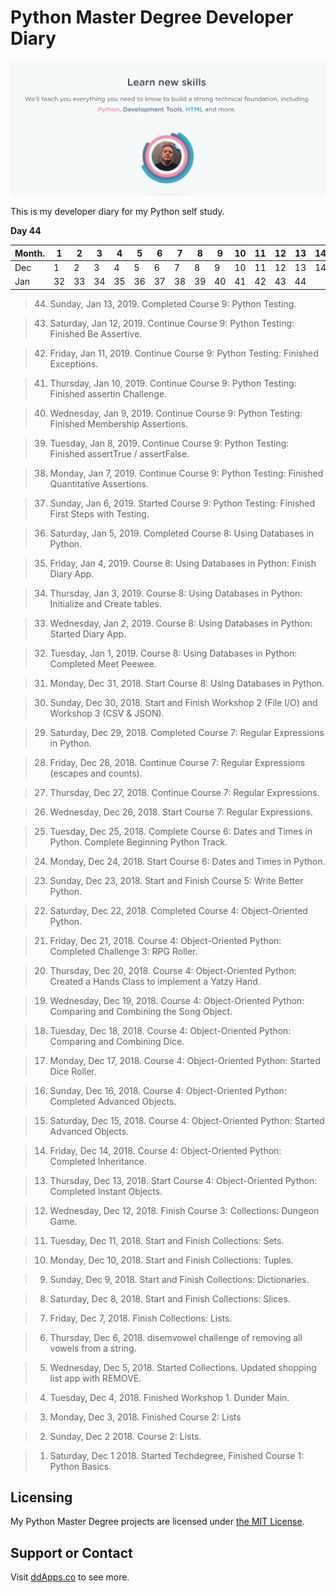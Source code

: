 # Python Master Degree Developer Diary

![](art/python.png?raw=true)

This is my developer diary for my Python self study. 

**Day 44**

Month. | 1 | 2 | 3 | 4 | 5 | 6 | 7 | 8 | 9 | 10 | 11 | 12 | 13 |14 | 15 | 16 | 17 | 18 | 19 | 20 | 21 | 22 | 23 | 24 | 25 | 26 | 27 | 28 | 29 | 30 | 31  
| - | - | - | - | - | - | - | - | - | - | - | - | - | - | - | - | - | - | - | - | - | - | - | - | - | - | - | - | - | - | - | -
| Dec | 1 | 2 | 3 | 4 | 5 | 6 | 7 | 8 | 9 | 10 | 11 | 12 | 13 | 14 | 15 | 16 | 17 | 18 | 19 | 20 | 21 | 22 | 23 | 24 | 25 | 26 | 27 | 28 | 29 | 30 | 31
| Jan | 32 | 33 | 34 | 35 | 36 | 37 | 38 | 39 | 40 | 41 | 42 | 43 | 44

> 44. Sunday, Jan 13, 2019. Completed Course 9: Python Testing.

> 43. Saturday, Jan 12, 2019. Continue Course 9: Python Testing: Finished Be Assertive.

> 42. Friday, Jan 11, 2019. Continue Course 9: Python Testing: Finished Exceptions.

> 41. Thursday, Jan 10, 2019. Continue Course 9: Python Testing: Finished assertin Challenge.

> 40. Wednesday, Jan 9, 2019. Continue Course 9: Python Testing: Finished Membership Assertions.

> 39. Tuesday, Jan 8, 2019. Continue Course 9: Python Testing: Finished assertTrue / assertFalse.

> 38. Monday, Jan 7, 2019. Continue Course 9: Python Testing: Finished Quantitative Assertions.

> 37. Sunday, Jan 6, 2019. Started Course 9: Python Testing: Finished First Steps with Testing.

> 36. Saturday, Jan 5, 2019. Completed Course 8: Using Databases in Python.

> 35. Friday, Jan 4, 2019. Course 8: Using Databases in Python: Finish Diary App.

> 34. Thursday, Jan 3, 2019. Course 8: Using Databases in Python: Initialize and Create tables.

> 33. Wednesday, Jan 2, 2019. Course 8: Using Databases in Python: Started Diary App.

> 32. Tuesday, Jan 1, 2019. Course 8: Using Databases in Python: Completed Meet Peewee.

> 31. Monday, Dec 31, 2018. Start Course 8: Using Databases in Python.

> 30. Sunday, Dec 30, 2018. Start and Finish Workshop 2 (File I/O) and Workshop 3 (CSV & JSON).

> 29. Saturday, Dec 29, 2018. Completed Course 7: Regular Expressions in Python.

> 28. Friday, Dec 28, 2018. Continue Course 7: Regular Expressions (escapes and counts).

> 27. Thursday, Dec 27, 2018. Continue Course 7: Regular Expressions.

> 26. Wednesday, Dec 26, 2018. Start Course 7: Regular Expressions.

> 25. Tuesday, Dec 25, 2018. Complete Course 6: Dates and Times in Python. Complete Beginning Python Track.

> 24. Monday, Dec 24, 2018. Start Course 6: Dates and Times in Python.

> 23. Sunday, Dec 23, 2018. Start and Finish Course 5: Write Better Python.

> 22. Saturday, Dec 22, 2018. Completed Course 4: Object-Oriented Python.

> 21. Friday, Dec 21, 2018. Course 4: Object-Oriented Python: Completed Challenge 3: RPG Roller.

> 20. Thursday, Dec 20, 2018. Course 4: Object-Oriented Python: Created a Hands Class to implement a Yatzy Hand.

> 19. Wednesday, Dec 19, 2018. Course 4: Object-Oriented Python: Comparing and Combining the Song Object.

> 18. Tuesday, Dec 18, 2018. Course 4: Object-Oriented Python: Comparing and Combining Dice.

> 17. Monday, Dec 17, 2018. Course 4: Object-Oriented Python: Started Dice Roller.

> 16. Sunday, Dec 16, 2018. Course 4: Object-Oriented Python: Completed Advanced Objects.

> 15. Saturday, Dec 15, 2018. Course 4: Object-Oriented Python: Started Advanced Objects.

> 14. Friday, Dec 14, 2018. Course 4: Object-Oriented Python: Completed Inheritance.

> 13. Thursday, Dec 13, 2018. Start Course 4: Object-Oriented Python: Completed Instant Objects.

> 12. Wednesday, Dec 12, 2018. Finish Course 3: Collections: Dungeon Game.

> 11. Tuesday, Dec 11, 2018. Start and Finish Collections: Sets.

> 10. Monday, Dec 10, 2018. Start and Finish Collections: Tuples.

> 9. Sunday, Dec 9, 2018. Start and Finish Collections: Dictionaries.

> 8. Saturday, Dec 8, 2018. Start and Finish Collections: Slices.

> 7. Friday, Dec 7, 2018. Finish Collections: Lists.

> 6. Thursday, Dec 6, 2018. disemvowel challenge of removing all vowels from a string.

> 5. Wednesday, Dec 5, 2018.  Started Collections. Updated shopping list app with REMOVE.

> 4. Tuesday, Dec 4, 2018. Finished Workshop 1. Dunder Main.  

> 3. Monday, Dec 3, 2018. Finished Course 2: Lists

> 2. Sunday, Dec 2 2018. Course 2: Lists.

> 1. Saturday, Dec 1 2018. Started Techdegree, Finished Course 1: Python Basics.

## Licensing
My Python Master Degree projects are licensed under [the MIT License](LICENSE).

## Support or Contact
Visit [ddApps.co](http://ddapps.co) to see more.